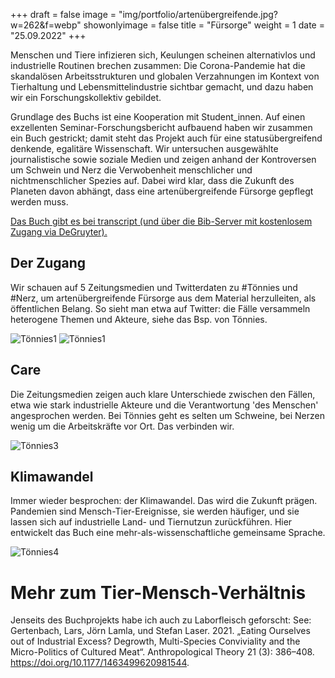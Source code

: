 +++
draft = false
image = "img/portfolio/artenübergreifende.jpg?w=262&f=webp" 
showonlyimage = false
title = "Fürsorge"
weight = 1
date = "25.09.2022"
+++

Menschen und Tiere infizieren sich, Keulungen scheinen alternativlos und industrielle Routinen brechen zusammen: Die Corona-Pandemie hat die skandalösen Arbeitsstrukturen und globalen Verzahnungen im Kontext von Tierhaltung und Lebensmittelindustrie sichtbar gemacht, und dazu haben wir ein Forschungskollektiv gebildet.
<!--more-->
Grundlage des Buchs ist eine Kooperation mit Student_innen. Auf einen exzellenten Seminar-Forschungsbericht aufbauend haben wir zusammen ein Buch gestrickt; damit steht das Projekt auch für eine statusübergreifend denkende, egalitäre Wissenschaft. Wir untersuchen ausgewählte journalistische sowie soziale Medien und zeigen anhand der Kontroversen um Schwein und Nerz die Verwobenheit menschlicher und nichtmenschlicher Spezies auf. Dabei wird klar, dass die Zukunft des Planeten davon abhängt, dass eine artenübergreifende Fürsorge gepflegt werden muss.

[Das Buch gibt es bei transcript (und über die Bib-Server mit kostenlosem Zugang via DeGruyter).](https://www.transcript-verlag.de/978-3-8376-6341-9/artenuebergreifende-fuersorge/)

## Der Zugang
Wir schauen auf 5 Zeitungsmedien und Twitterdaten zu #Tönnies und #Nerz, um artenübergreifende Fürsorge aus dem Material herzulleiten, als öffentlichen Belang. So sieht man etwa auf Twitter: die Fälle versammeln heterogene Themen und Akteure, siehe das Bsp. von Tönnies.

![Tönnies1](abb5_kap4_A1.png)
![Tönnies1](bb13_kap5_A1.png)

## Care
Die Zeitungsmedien zeigen auch klare Unterschiede zwischen den Fällen, etwa wie stark industrielle Akteure und die Verantwortung 'des Menschen' angesprochen werden. Bei Tönnies geht es selten um Schweine, bei Nerzen wenig um die Arbeitskräfte vor Ort. Das verbinden wir.

![Tönnies3](abb4_kap4_A1.png?w=500&f=webp)

## Klimawandel
Immer wieder besprochen: der Klimawandel. Das wird die Zukunft prägen. Pandemien sind Mensch-Tier-Ereignisse, sie werden häufiger, und sie lassen sich auf industrielle Land- und Tiernutzun zurückführen. Hier entwickelt das Buch eine mehr-als-wissenschaftliche gemeinsame Sprache.

![Tönnies4](abb14_kap5_B1.png?w=500&f=webp)


# Mehr zum Tier-Mensch-Verhältnis
Jenseits des Buchprojekts habe ich auch zu Laborfleisch geforscht:
See: Gertenbach, Lars, Jörn Lamla, und Stefan Laser. 2021. „Eating Ourselves out of Industrial Excess? Degrowth, Multi-Species Conviviality and the Micro-Politics of Cultured Meat“. Anthropological Theory 21 (3): 386–408. https://doi.org/10.1177/1463499620981544.
